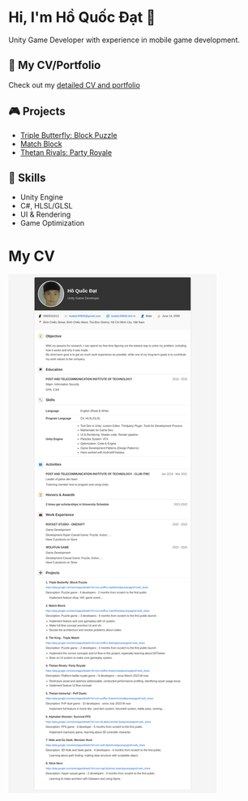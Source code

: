 # Hi, I'm Hồ Quốc Đạt 👋

Unity Game Developer with experience in mobile game development.

## 📄 My CV/Portfolio
Check out my [detailed CV and portfolio](https://yourusername.github.io/my-cv/)

## 🎮 Projects
- [Triple Butterfly: Block Puzzle](https://play.google.com/store/apps/details?id=com.wolffun.tripleblock)
- [Match Block](https://play.google.com/store/apps/details?id=com.wolffun.matchblock)
- [Thetan Rivals: Party Royale](https://play.google.com/store/apps/details?id=com.wolffun.thetanrivals)

## 🔧 Skills
- Unity Engine
- C#, HLSL/GLSL
- UI & Rendering
- Game Optimization

# My CV
[![View my full CV](cv-preview.png)](https://hodat140600.github.io/My-Info/)
